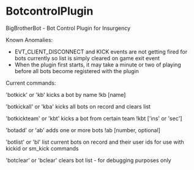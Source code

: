 # BotcontrolPlugin
BigBrotherBot - Bot Control Plugin for Insurgency

Known Anomalies:
- EVT_CLIENT_DISCONNECT and KICK events are not getting fired for bots currently so list is simply cleared on game exit event
- When the plugin first starts, it may take a minute or two of playing before all bots become registered with the plugin

Current commands:

'botkick' or 'kb'
kicks a bot by name
!kb [name]

'botkickall' or 'kba'
kicks all bots on record and clears list

'botkickteam' or 'kbt'
kicks a bot from certain team
!kbt ['ins' or 'sec']

'botadd' or 'ab'
adds one or more bots
!ab [number, optional]

'botlist' or 'bl'
list current bots on record and their user ids for use with kickid or sm_kick commands

'botclear' or 'bclear'
clears bot list - for debugging purposes only
